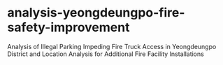 # analysis-yeongdeungpo-fire-safety-improvement
Analysis of Illegal Parking Impeding Fire Truck Access in Yeongdeungpo District and Location Analysis for Additional Fire Facility Installations
